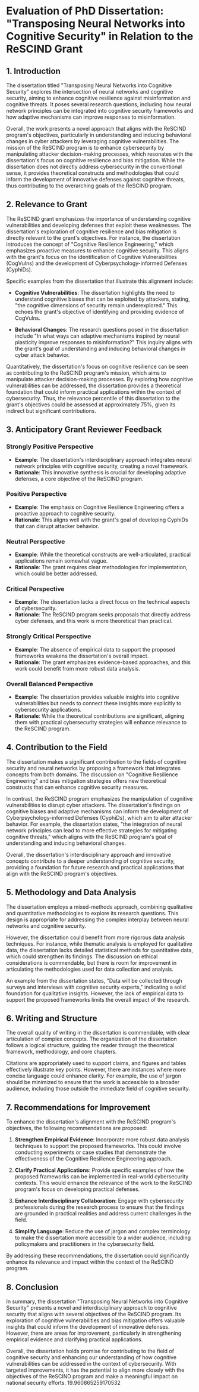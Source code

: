 # Evaluation of PhD Dissertation: "Transposing Neural Networks into Cognitive Security" in Relation to the ReSCIND Grant

## 1. Introduction

The dissertation titled "Transposing Neural Networks into Cognitive Security" explores the intersection of neural networks and cognitive security, aiming to enhance cognitive resilience against misinformation and cognitive threats. It poses several research questions, including how neural network principles can be integrated into cognitive security frameworks and how adaptive mechanisms can improve responses to misinformation. 

Overall, the work presents a novel approach that aligns with the ReSCIND program's objectives, particularly in understanding and inducing behavioral changes in cyber attackers by leveraging cognitive vulnerabilities. The mission of the ReSCIND program is to enhance cybersecurity by manipulating attacker decision-making processes, which resonates with the dissertation's focus on cognitive resilience and bias mitigation. While the dissertation does not directly address cybersecurity in the conventional sense, it provides theoretical constructs and methodologies that could inform the development of innovative defenses against cognitive threats, thus contributing to the overarching goals of the ReSCIND program.

## 2. Relevance to Grant

The ReSCIND grant emphasizes the importance of understanding cognitive vulnerabilities and developing defenses that exploit these weaknesses. The dissertation's exploration of cognitive resilience and bias mitigation is directly relevant to the grant's objectives. For instance, the dissertation introduces the concept of "Cognitive Resilience Engineering," which emphasizes proactive measures to enhance cognitive security. This aligns with the grant's focus on the identification of Cognitive Vulnerabilities (CogVulns) and the development of Cyberpsychology-informed Defenses (CyphiDs).

Specific examples from the dissertation that illustrate this alignment include:

- **Cognitive Vulnerabilities**: The dissertation highlights the need to understand cognitive biases that can be exploited by attackers, stating, "the cognitive dimensions of security remain underexplored." This echoes the grant's objective of identifying and providing evidence of CogVulns.
  
- **Behavioral Changes**: The research questions posed in the dissertation include "In what ways can adaptive mechanisms inspired by neural plasticity improve responses to misinformation?" This inquiry aligns with the grant's goal of understanding and inducing behavioral changes in cyber attack behavior.

Quantitatively, the dissertation's focus on cognitive resilience can be seen as contributing to the ReSCIND program's mission, which aims to manipulate attacker decision-making processes. By exploring how cognitive vulnerabilities can be addressed, the dissertation provides a theoretical foundation that could inform practical applications within the context of cybersecurity. Thus, the relevance percentile of this dissertation to the grant's objectives could be assessed at approximately 75%, given its indirect but significant contributions.

## 3. Anticipatory Grant Reviewer Feedback

### Strongly Positive Perspective
- **Example**: The dissertation's interdisciplinary approach integrates neural network principles with cognitive security, creating a novel framework.
- **Rationale**: This innovative synthesis is crucial for developing adaptive defenses, a core objective of the ReSCIND program.

### Positive Perspective
- **Example**: The emphasis on Cognitive Resilience Engineering offers a proactive approach to cognitive security.
- **Rationale**: This aligns well with the grant's goal of developing CyphiDs that can disrupt attacker behavior.

### Neutral Perspective
- **Example**: While the theoretical constructs are well-articulated, practical applications remain somewhat vague.
- **Rationale**: The grant requires clear methodologies for implementation, which could be better addressed.

### Critical Perspective
- **Example**: The dissertation lacks a direct focus on the technical aspects of cybersecurity.
- **Rationale**: The ReSCIND program seeks proposals that directly address cyber defenses, and this work is more theoretical than practical.

### Strongly Critical Perspective
- **Example**: The absence of empirical data to support the proposed frameworks weakens the dissertation's overall impact.
- **Rationale**: The grant emphasizes evidence-based approaches, and this work could benefit from more robust data analysis.

### Overall Balanced Perspective
- **Example**: The dissertation provides valuable insights into cognitive vulnerabilities but needs to connect these insights more explicitly to cybersecurity applications.
- **Rationale**: While the theoretical contributions are significant, aligning them with practical cybersecurity strategies will enhance relevance to the ReSCIND program.

## 4. Contribution to the Field

The dissertation makes a significant contribution to the fields of cognitive security and neural networks by proposing a framework that integrates concepts from both domains. The discussion on "Cognitive Resilience Engineering" and bias mitigation strategies offers new theoretical constructs that can enhance cognitive security measures. 

In contrast, the ReSCIND program emphasizes the manipulation of cognitive vulnerabilities to disrupt cyber attackers. The dissertation's findings on cognitive biases and adaptive mechanisms can inform the development of Cyberpsychology-informed Defenses (CyphiDs), which aim to alter attacker behavior. For example, the dissertation states, "the integration of neural network principles can lead to more effective strategies for mitigating cognitive threats," which aligns with the ReSCIND program's goal of understanding and inducing behavioral changes.

Overall, the dissertation's interdisciplinary approach and innovative concepts contribute to a deeper understanding of cognitive security, providing a foundation for future research and practical applications that align with the ReSCIND program's objectives.

## 5. Methodology and Data Analysis

The dissertation employs a mixed-methods approach, combining qualitative and quantitative methodologies to explore its research questions. This design is appropriate for addressing the complex interplay between neural networks and cognitive security. 

However, the dissertation could benefit from more rigorous data analysis techniques. For instance, while thematic analysis is employed for qualitative data, the dissertation lacks detailed statistical methods for quantitative data, which could strengthen its findings. The discussion on ethical considerations is commendable, but there is room for improvement in articulating the methodologies used for data collection and analysis.

An example from the dissertation states, "Data will be collected through surveys and interviews with cognitive security experts," indicating a solid foundation for qualitative insights. However, the lack of empirical data to support the proposed frameworks limits the overall impact of the research.

## 6. Writing and Structure

The overall quality of writing in the dissertation is commendable, with clear articulation of complex concepts. The organization of the dissertation follows a logical structure, guiding the reader through the theoretical framework, methodology, and core chapters. 

Citations are appropriately used to support claims, and figures and tables effectively illustrate key points. However, there are instances where more concise language could enhance clarity. For example, the use of jargon should be minimized to ensure that the work is accessible to a broader audience, including those outside the immediate field of cognitive security.

## 7. Recommendations for Improvement

To enhance the dissertation's alignment with the ReSCIND program's objectives, the following recommendations are proposed:

1. **Strengthen Empirical Evidence**: Incorporate more robust data analysis techniques to support the proposed frameworks. This could involve conducting experiments or case studies that demonstrate the effectiveness of the Cognitive Resilience Engineering approach.

2. **Clarify Practical Applications**: Provide specific examples of how the proposed frameworks can be implemented in real-world cybersecurity contexts. This would enhance the relevance of the work to the ReSCIND program's focus on developing practical defenses.

3. **Enhance Interdisciplinary Collaboration**: Engage with cybersecurity professionals during the research process to ensure that the findings are grounded in practical realities and address current challenges in the field.

4. **Simplify Language**: Reduce the use of jargon and complex terminology to make the dissertation more accessible to a wider audience, including policymakers and practitioners in the cybersecurity field.

By addressing these recommendations, the dissertation could significantly enhance its relevance and impact within the context of the ReSCIND program.

## 8. Conclusion

In summary, the dissertation "Transposing Neural Networks into Cognitive Security" presents a novel and interdisciplinary approach to cognitive security that aligns with several objectives of the ReSCIND program. Its exploration of cognitive vulnerabilities and bias mitigation offers valuable insights that could inform the development of innovative defenses. However, there are areas for improvement, particularly in strengthening empirical evidence and clarifying practical applications.

Overall, the dissertation holds promise for contributing to the field of cognitive security and enhancing our understanding of how cognitive vulnerabilities can be addressed in the context of cybersecurity. With targeted improvements, it has the potential to align more closely with the objectives of the ReSCIND program and make a meaningful impact on national security efforts. 19.960865259170532